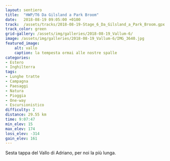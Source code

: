 ```yaml
---
layout: sentiero
title:  "HWP/T6 Da Gilsland a Park Broom"
date:   2018-08-19 09:05:00 +0100
track:  /assets/tracks/2018-08-19-Stage_6_Da_Gilsland_a_Park_Broom.gpx
track_color: green
grid-gallery: /assets/img/galleries/2018-08-19_Vallum-6/
image: /assets/img/galleries/2018-08-19_Vallum-6/IMG_3640.jpg
featured_image:
    alt: vallo
    caption: la tempesta ormai alle nostre spalle
categories:
- Estero
- Inghilterra
tags:
- Lunghe tratte
- Campagna
- Paesaggi
- Natura
- Pioggia
- One-way
- Escursionistico
difficulty: 2
distance: 29.55 km
time: 9:07:47
min_elev: 15
max_elev: 174
loss_elev: -314
gain_elev: 161
---
```


Sesta tappa del Vallo di Adriano, per noi la più lunga.
